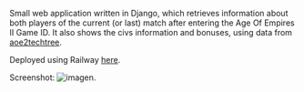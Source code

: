 Small web application written in Django, which retrieves information about both players of the current (or last) match after entering the Age Of Empires II Game ID. It also shows the civs information and bonuses, using data from [aoe2techtree](https://aoe2techtree.net/).

Deployed using Railway [here](https://aoewebapp-production.up.railway.app).

Screenshot:
![imagen](https://github.com/user-attachments/assets/c418c4ff-3d32-4c10-ab3c-f3263a4fd9bc).
